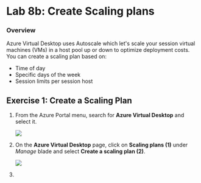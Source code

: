 
# Lab 8b: Create Scaling plans


### Overview

 Azure Virtual Desktop uses Autoscale which let's scale your session virtual machines (VMs) in a host pool up or down to optimize deployment costs. You can create a scaling plan based on:

   - Time of day
   - Specific days of the week
   - Session limits per session host


## Exercise 1: Create a Scaling Plan


1. From the Azure Portal menu, search for **Azure Virtual Desktop** and select it.

   ![](../Azure-Virtual-Desktop-v3/media/AVD.png)
   
2. On the **Azure Virtual Desktop** page, click on **Scaling plans (1)** under *Manage* blade and select **Create a scaling plan (2)**.

   ![](../Azure-Virtual-Desktop-v3/media/scaling%20plans.png)
   
3. 
